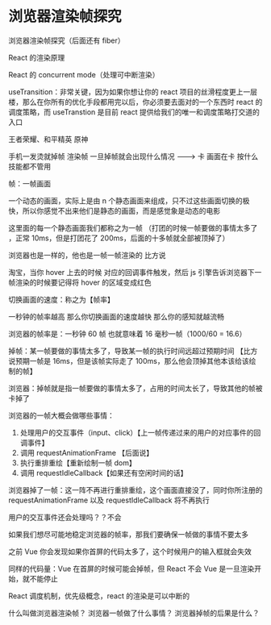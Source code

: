 # 浏览器渲染帧探究

浏览器渲染帧探究（后面还有 fiber）

React 的渲染原理

React 的 concurrent mode（处理可中断渲染）

useTransition：非常关键，因为如果你想让你的 react 项目的丝滑程度更上一层楼，那么在你所有的优化手段都用完以后，你必须要去面对的一个东西时 react 的调度策略，而 useTranstion 是目前 react 提供给我们的唯一和调度策略打交道的入口

王者荣耀、和平精英 原神

手机一发烫就掉帧 渲染帧 一旦掉帧就会出现什么情况 ---> 卡 画面在卡 按什么技能都不管用

帧：一帧画面

一个动态的画面，实际上是由 n 个静态画面来组成，只不过这些画面切换的极快，所以你感觉不出来他们是静态的画面，而是感觉象是动态的电影

这里面的每一个静态画面我们都称之为一帧
（打团的时候一帧要做的事情太多了 ，正常 10ms，但是打团花了 200ms，后面的十多帧就全部被顶掉了）

浏览器也是一样的，他也是一帧一帧渲染的 比方说

淘宝，当你 hover 上去的时候 对应的回调事件触发，然后 js 引擎告诉浏览器下一帧渲染的时候要记得将 hover 的区域变成红色

切换画面的速度：称之为【帧率】

一秒钟的帧率越高 那么你切换画面的速度越快 那么你的感知就越流畅

浏览器的帧率是：一秒钟 60 帧 也就意味着 16 毫秒一帧（1000/60 = 16.6）

掉帧：某一帧要做的事情太多了，导致某一帧的执行时间远超过预期时间 【比方说预期一帧是 16ms，但是该帧实际走了 100ms，那么他会顶掉其他本该给该绘制的帧】

浏览器：掉帧就是指一帧要做的事情太多了，占用的时间太长了，导致其他的帧被卡掉了

浏览器的一帧大概会做哪些事情：

1. 处理用户的交互事件（input、click）【上一帧传递过来的用户的对应事件的回调事件】
2. 调用 requestAnimationFrame 【后面说】
3. 执行重排重绘【重新绘制一帧 dom】
4. 调用 requestIdleCallback【如果还有空闲时间的话】

浏览器掉了一帧：这一阵不再进行重排重绘，这个画面直接没了，同时你所注册的 requestAnimationFrame 以及 requestIdleCallback 将不再执行

用户的交互事件还会处理吗？？不会

如果我们想尽可能地稳定浏览器的帧率，那我们要确保一帧做的事情不要太多

之前 Vue 你会发现如果你首屏的代码太多了，这个时候用户的输入框就会失效

同样的代码量：Vue 在首屏的时候可能会掉帧，但 React 不会 Vue 是一旦渲染开始，就不能停止

React 调度机制，优先级概念，react 的渲染是可以中断的

什么叫做浏览器渲染帧？
浏览器一帧做了什么事情？
浏览器掉帧的后果是什么？
